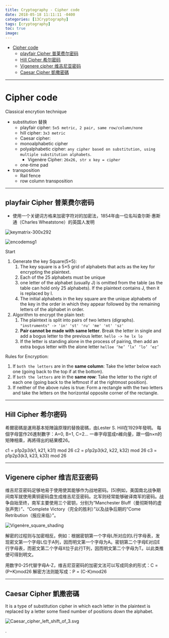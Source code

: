 ```yaml
---
title: Cryptography - Cipher code
date: 2018-05-18 11:11:11 -0400
categories: [13Cryptography]
tags: [cryptography]
toc: true
image:
---
```


- [Cipher code](#cipher-code)
  - [playfair Cipher 普莱费尔密码](#playfair-cipher-普莱费尔密码)
  - [Hill Cipher 希尔密码](#hill-cipher-希尔密码)
  - [Vigenere cipher 维吉尼亚密码](#vigenere-cipher-维吉尼亚密码)
  - [Caesar Cipher 凱撒密碼](#caesar-cipher-凱撒密碼)

---


# Cipher code


Classical encrytion technique
- substitution 替换
  - playfair cipher: `5x5 metric, 2 pair, same row/column/none`
  - hill cipher: `3x3 metric`
  - Caesar cipher:
  - monoalphabetic cipher
  - polyalphabetic cipher: `any cipher based on substitution, using multiple substitution alphabets`.
    - Vigenère Cipher: `26x26, str x key = cipher`
  - one-time pad
- transposition
  - Rail fence
  - row column transposition

---


## playfair Cipher 普莱费尔密码

- 使用一个关键词方格来加密字符对的加密法，1854年由一位名叫查尔斯·惠斯通（Charles Wheatstone）的英国人发明

![keymatrix-300x292](https://i.imgur.com/AP9SV1C.png)

![encodemsg1](https://i.imgur.com/jaO6QKG.png)


Start
1. Generate the key Square(5×5):
   1. The key square is a 5×5 grid of alphabets that acts as the key for encrypting the plaintext.
   2. Each of the 25 alphabets must be unique
   3. one letter of the alphabet (usually J) is omitted from the table (as the table can hold only 25 alphabets). If the plaintext contains J, then it is replaced by I.
   4. The initial alphabets in the key square are the unique alphabets of the key in the order in which they appear followed by the remaining letters of the alphabet in order.
2. Algorithm to encrypt the plain text:
   1. The plaintext is split into pairs of two letters (digraphs). `"instruments" -> 'in' 'st' 'ru' 'me' 'nt' 'sz'`
   2. **Pair cannot be made with same letter**. Break the letter in single and add a bogus letter to the previous letter. `hello -> he lx lo`
   3. If the letter is standing alone in the process of pairing, then add an extra bogus letter with the alone letter `helloe ‘he’ ‘lx’ ‘lo’ ‘ez’`


Rules for Encryption:
1. If `both the letters` are in the **same column**: Take the letter below each one (going back to the top if at the bottom).
2. If `both the letters` are in the **same row**: Take the letter to the right of each one (going back to the leftmost if at the rightmost position).
3. If neither of the above rules is true: Form a rectangle with the two letters and take the letters on the horizontal opposite corner of the rectangle.


---

## Hill Cipher 希尔密码

希爾密碼是運用基本矩陣論原理的替換密碼，由Lester S. Hill在1929年發明。
每個字母當作26進制數字：A=0, B=1, C=2... 一串字母當成n維向量，跟一個n×n的矩陣相乘，再將得出的結果模26。

c1 = p1p2p3(k1, k21, k31) mod 26
c2 = p1p2p3(k2, k22, k32) mod 26
c3 = p1p2p3(k3, k23, k33) mod 26


---

## Vigenere cipher 维吉尼亚密码

维吉尼亚密码足够地易于使用使其能够作为战地密码。[5]例如，美国南北战争期间南军就使用黄铜密码盘生成维吉尼亚密码。北军则经常能够破译南军的密码。战争自始至终，南军主要使用三个密钥，分别为“Manchester Bluff（曼彻斯特的虚张声势）”、“Complete Victory（完全的胜利）”以及战争后期的“Come Retribution（报应来临）”。

![Vigenère_square_shading](https://i.imgur.com/yb5i5pO.png)

解密的过程则与加密相反。例如：根据密钥第一个字母L所对应的L行字母表，发现密文第一个字母L位于A列，因而明文第一个字母为A。密钥第二个字母E对应E行字母表，而密文第二个字母X位于此行T列，因而明文第二个字母为T。以此类推便可得到明文。

用数字0-25代替字母A-Z，维吉尼亚密码的加密文法可以写成同余的形式：C = (P+K)mod26
解密方法则能写成：P = (C-K)mod26

---


## Caesar Cipher 凱撒密碼

It is a type of substitution cipher in which each letter in the plaintext is replaced by a letter some fixed number of positions down the alphabet.

![Caesar_cipher_left_shift_of_3.svg](https://i.imgur.com/RNeQe4K.png)
 














.
